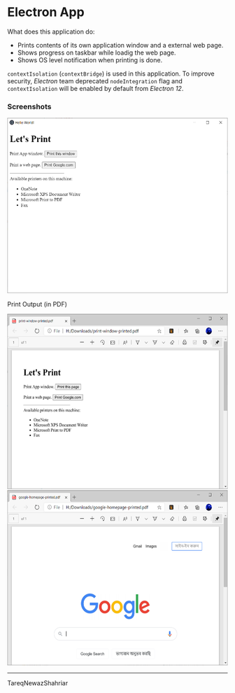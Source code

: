 # Electron App

What does this application do:
* Prints contents of its own application window and a external web page.
* Shows progress on taskbar while loadig the web page.
* Shows OS level notification when printing is done.

`contextIsolation` (`contextBridge`) is used in this application. To improve security, *Electron* team deprecated `nodeIntegration` flag and `contextIsolation` will be enabled by default from *Electron 12*.

### Screenshots

<img alt="app-window" src="app-screenshots/app-window.PNG" height="400" />

Print Output (in PDF)

<img alt="print-result--app-print-window-printed-to-pdf" src="app-screenshots/print-result--app-print-window-printed-to-pdf.png"  height="400" />

<img alt="print-result--google.com-printed-to-pdf" src="app-screenshots/print-result--google.com-printed-to-pdf.png"  height="400" />

---
TareqNewazShahriar
